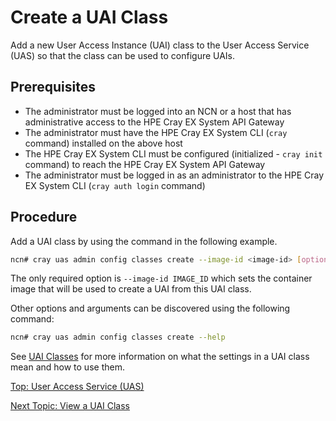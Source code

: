 # Create a UAI Class

Add a new User Access Instance (UAI) class to the User Access Service (UAS) so that the class can be used to configure UAIs.

## Prerequisites

* The administrator must be logged into an NCN or a host that has administrative access to the HPE Cray EX System API Gateway
* The administrator must have the HPE Cray EX System CLI (`cray` command) installed on the above host
* The HPE Cray EX System CLI must be configured (initialized - `cray init` command) to reach the HPE Cray EX System API Gateway
* The administrator must be logged in as an administrator to the HPE Cray EX System CLI (`cray auth login` command)

## Procedure

Add a UAI class by using the command in the following example.

```bash
ncn# cray uas admin config classes create --image-id <image-id> [options]
```

The only required option is `--image-id IMAGE_ID` which sets the container image that will be used to create a UAI from this UAI class.

Other options and arguments can be discovered using the following command:

```bash
ncn# cray uas admin config classes create --help
```

See [UAI Classes](UAI_Classes.md) for more information on what the settings in a UAI class mean and how to use them.

[Top: User Access Service (UAS)](index.md)

[Next Topic: View a UAI Class](View_a_UAI_Class.md)
